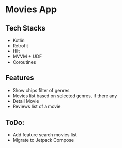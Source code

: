 # Movies App 

## Tech Stacks
- Kotlin
- Retrofit
- Hilt
- MVVM + UDF
- Coroutines

## Features
- Show chips filter of genres
- Movies list based on selected genres, if there any
- Detail Movie
- Reviews list of a movie

## ToDo:
- Add feature search movies list
- Migrate to Jetpack Compose
 
 
